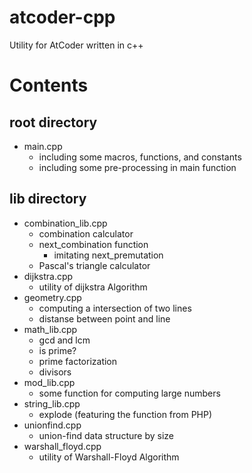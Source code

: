 # atcoder-cpp

Utility for AtCoder written in c++

# Contents

## root directory

- main.cpp
    - including some macros, functions, and constants
    - including some pre-processing in main function

## lib directory

- combination_lib.cpp
    - combination calculator
    - next_combination function
        - imitating next_premutation
    - Pascal's triangle calculator
- dijkstra.cpp
    - utility of dijkstra Algorithm
- geometry.cpp
    - computing a intersection of two lines
    - distanse between point and line
- math_lib.cpp
    - gcd and lcm
    - is prime?
    - prime factorization
    - divisors
- mod_lib.cpp
    - some function for computing large numbers
- string_lib.cpp
    - explode (featuring the function from PHP)
- unionfind.cpp
    - union-find data structure by size
- warshall_floyd.cpp
    - utility of Warshall-Floyd Algorithm


